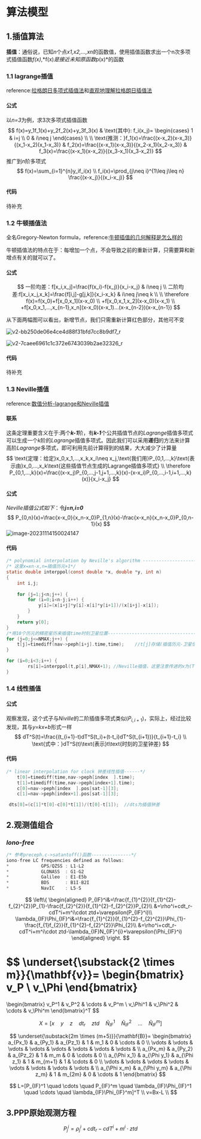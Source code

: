 

# 算法模型

## 1.插值算法

**插值**：通俗说，已知*n*个点*x1,x2,...,xn*的函数值，使用插值函数求出一个n次多项式插值函数*f(x)*,*f(x)*是接近未知原函数*p(x)*的函数

### 1.1 lagrange插值

reference:[拉格朗日多项式插值法](https://blog.csdn.net/weixin_47210960/article/details/119428254)和[直观地理解拉格朗日插值法](https://www.zhihu.com/question/58333118)

#### 公式

以*n=3*为例，求3次多项式插值函数
$$
f(x)=y_1f_1(x)+y_2f_2(x)+y_3f_3(x)	&
\text{其中}:
f_i(x_j)=
\begin{cases}
1 & i=j	\\
0 & i\neq j
\end{cases}	\\
\\
\text{推测：}f_1(x)=\frac{(x-x_2)(x-x_3)}{(x_1-x_2)(x_1-x_3)} &
f_2(x)=\frac{(x-x_1)(x-x_3)}{(x_2-x_1)(x_2-x_3)} & f_3(x)=\frac{(x-x_1)(x-x_2)}{(x_3-x_1)(x_3-x_2)}
$$
推广到*n*阶多项式
$$
f(x)=\sum_{i=1}^{n}y_if_i(x)	\\
f_i(x)=\prod_{j\neq i}^{1\leq j\leq n} \frac{(x-x_j)}{(x_i-x_j)}	
$$

#### 代码

待补充

### 1.2 牛顿插值法

全名Gregory-Newton formula，reference:[牛顿插值的几何解释是怎么样的](https://www.zhihu.com/question/22320408/answer/141973314)

牛顿插值法的特点在于：每增加一个点，不会导致之前的重新计算，只需要算和新增点有关的就可以了。

#### 公式

$$
一阶均差：f[x_i,x_j]=\frac{f(x_i)-f(x_j)}{x_i-x_j} & i\neq j	\\
二阶均差:f[x_i,x_j,x_k]=\frac{f[i,j]-g[j,k]}{x_i-x_k} & i\neq j\neq k	\\
\\
\therefore f(x)=f(x_0)+f[x_0,x_1](x-x_0)	\\
+f[x_0,x_1,x_2](x-x_0)(x-x_1)	\\
+f[x_0,x_1,...,x_{n-1},x_n](x-x_0)(x-x_1)...(x-x_{n-2})(x-x_{n-1})
$$

从下面两幅图可以看出，新增节点，我们只需重新计算红色部分，其他可不变

![v2-bb250de06e4ce4d88f31bfd7cc8b9df7_r](img/day04_算法模型.asserts/v2-bb250de06e4ce4d88f31bfd7cc8b9df7_r.jpg)

![v2-7caee6961c1c372e6743039b2ae32326_r](img/day04_算法模型.asserts/v2-7caee6961c1c372e6743039b2ae32326_r.jpg)

#### 代码

待补充

### 1.3 Neville插值

reference:[数值分析-lagrange和Neville插值](https://zhuanlan.zhihu.com/p/47282502)

#### 联系

这条定理重要含义在于:两个***k-1***阶，有***k-1***个公共插值节点的*Lagrange*插值多项式可以生成一个*k*阶的*Lagrange*插值多项式。因此我们可以采用**递归**的方法来计算高阶*Lagrange*多项式，即可利用先前计算得到的结果，大大减少了计算量
$$
\text{定理：给定}x_0,x_1,...,x_k,x_i\neq x_j,\text{我们用}P_{0,1,...,k}\text{表示由}x_0,...,x_k\text{这些插值节点生成的Lagrange插值多项式}	\\
\therefore  P_{0,1,...,k}(x)=\frac{(x-x_j)P_{0,...,j-1,j+1,...,k}(x)-(x-x_i)P_{0,...,i-1,i+1,...,k}(x)}{x_i-x_j}
$$

#### 公式

*Neville插值公式如下*：令***j=n,i=0***
$$
P_{0,n}(x)=\frac{x-x_0}{x_n-x_0}P_{1,n}(x)-\frac{x-x_n}{x_n-x_0}P_{0,n-1}(x)
$$
![image-20231114150024147](img/day04_算法模型.asserts/image-20231114150024147.png)

#### 代码

```c
/* polynomial interpolation by Neville's algorithm ---------------------------*/
/* 这里x=xn-x,n=插值历元+1*/
static double interppol(const double *x, double *y, int n)
{
    int i,j;
    
    for (j=1;j<n;j++) {
        for (i=0;i<n-j;i++) {
            y[i]=(x[i+j]*y[i]-x[i]*y[i+1])/(x[i+j]-x[i]);
        }
    }
    return y[0];
}
/*用10个历元的精密星历来插值time时刻卫星位置-----------------------------------------*/
for (j=0;j<=NMAX;j++) {
    t[j]=timediff(nav->peph[i+j].time,time);	//t[j]存储(插值历元-卫星信号发送时间)
}

for (i=0;i<3;i++) {
        rs[i]=interppol(t,p[i],NMAX+1);	//Neville插值，这里注意传进的x为(Ts-t)
}
```

### 1.4 线性插值

#### 公式

观察发现，这个式子与*Niville*的二阶插值多项式类似$(P_{i,i+1})$，实际上，经过比较发现，其与*y=kx+b*形式一样
$$
dT^S(t)=\frac{(t_{i+1}-t)dT^S(t_i)+(t-t_i)dT^S(t_{i+1})}{t_{i+1}-t_i}	\\
\text{式中：}dT^S(t)\text{表示}t\text{时刻的卫星钟差}
$$

#### 代码

```c
/* linear interpolation for clock 钟差线性插值------*/
    t[0]=timediff(time,nav->peph[index  ].time);
    t[1]=timediff(time,nav->peph[index+1].time);
    c[0]=nav->peph[index  ].pos[sat-1][3];
    c[1]=nav->peph[index+1].pos[sat-1][3];

 dts[0]=(c[1]*t[0]-c[0]*t[1])/(t[0]-t[1]);	//dts为插值钟差
```

## 2.观测值组合





### *Iono-free*

```c
/* 参考preceph.c->satantoff()函数---------------*/
iono-free LC frequencies defined as follows:
*            GPS/QZSS : L1-L2
*            GLONASS  : G1-G2
*            Galileo  : E1-E5b
*            BDS      : B1I-B2I
*            NavIC    : L5-S
```

$$
\left\{
\begin{aligned}
P_{IF}^i&=\frac{f_{1}^{2}}{f_{1}^{2}-f_{2}^{2}}P_{1}-\frac{f_{2}^{2}}{f_{1}^{2}-f_{2}^{2}}P_{2}\\
&=\rho^i+cdt_r-cdT^i+m^i\cdot ztd+\varepsilon(P_{IF}^i)\\
\lambda_{IF}\Phi_{IF}^i&=\frac{f_{1}^{2}}{f_{1}^{2}-f_{2}^{2}}\Phi_{1}-\frac{f_{1}f_{2}}{f_{1}^{2}-f_{2}^{2}}\Phi_{2}\\
&=\rho^i+cdt_r-cdT^i+m^i\cdot ztd-\lambda_{IF}N_{IF}^{i}+\varepsilon(\Phi_{IF}^i)
\end{aligned}
\right.
$$

$$
\underset{\substack{2 \times m}}{\mathbf{v}}=
\begin{bmatrix}
v_P	\\
v_\Phi
\end{bmatrix}
=
\begin{bmatrix}
v_P^1 & v_P^2 & \cdots & v_P^m	\\
v_\Phi^1 & v_\Phi^2 & \cdots & v_\Phi^m
\end{bmatrix}^T
$$


$$
X=[x \quad y \quad z \quad dt_r \quad ztd \quad \widetilde{N}_{IF}^1 \quad \widetilde{N}_{IF}^2 \quad ... \quad \widetilde{N}_{IF}^m]
$$

$$
\underset{\substack{2m \times (m+5)}}{\mathbf{B}}=
\begin{bmatrix}
a_{Px_1} & a_{Py_1} & a_{Pz_1} & 1 & m_1 & 0 & \cdots & 0	\\
\vdots  & \vdots  & \vdots  &  \vdots  & \vdots  & \vdots  & \vdots  & \vdots  & \\
a_{Px_m} & a_{Py_2} & a_{Pz_2} & 1 & m_m & 0 & \cdots & 0	\\
a_{\Phi x_1} & a_{\Phi y_1} & a_{\Phi z_1} & 1 & m_{m+1} & 1 & \cdots & 0	\\
\vdots  & \vdots  & \vdots  &  \vdots  & \vdots  & \vdots  & \vdots  & \vdots  & \\
a_{\Phi x_m} & a_{\Phi y_m} & a_{\Phi z_m} & 1 & m_{2m} & 0 & \cdots & 1
\end{bmatrix}
$$

$$
L=[P_{IF}^1 \quad \cdots \quad P_{IF}^m \quad \lambda_{IF}\Phi_{IF}^1 \quad \cdots \quad \lambda_{IF}\Phi_{IF}^m]^T	\\
v=Bx-L	\\
$$



## 3.PPP原始观测方程

$$
P_j^i=\rho_j^i+cdt_r-cdT^i+m^i\cdot ztd
$$

